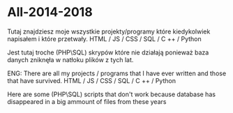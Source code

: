 # All-2014-2018
Tutaj znajdziesz moje wszystkie projekty/programy które kiedykolwiek napisałem i które przetwały.
HTML / JS / CSS / SQL / C ++ / Python

Jest tutaj troche (PHP\SQL) skrypów które nie działają ponieważ baza danych zniknęła w natłoku plików z tych lat.

ENG:
There are all my projects / programs that I have ever written and those that have survived. 
HTML / JS / CSS / SQL / C ++ / Python

Here are some (PHP\SQL) scripts that don't work because database has disappeared in a big ammount of files from these years 
